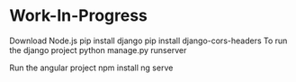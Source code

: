 # Work-In-Progress
Download Node.js
pip install django
pip install django-cors-headers
To run the django project
python manage.py runserver

Run the angular project
npm install
ng serve
